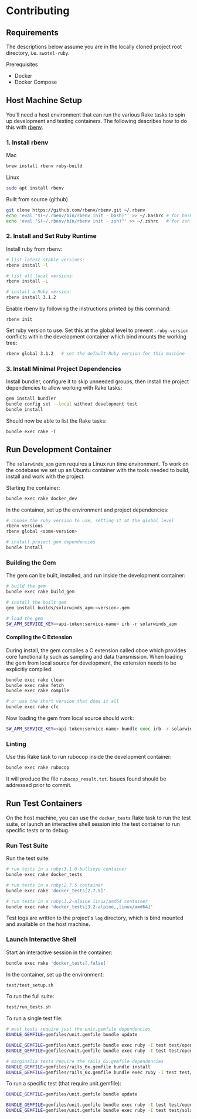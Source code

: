 # Contributing

## Requirements

The descriptions below assume you are in the locally cloned project root directory, i.e. `swotel-ruby`.

Prerequisites
* Docker
* Docker Compose

## Host Machine Setup

You'll need a host environment that can run the various Rake tasks to spin up development and testing containers. The following describes how to do this with [rbenv](https://github.com/rbenv/rbenv).

### 1. Install rbenv

Mac
```bash
brew install rbenv ruby-build
```

Linux
```bash
sudo apt install rbenv
```

Built from source (github)
```bash
git clone https://github.com/rbenv/rbenv.git ~/.rbenv
echo 'eval "$(~/.rbenv/bin/rbenv init - bash)"' >> ~/.bashrc # for bash
echo 'eval "$(~/.rbenv/bin/rbenv init - zsh)"' >> ~/.zshrc   # for zsh
```

### 2. Install and Set Ruby Runtime

Install ruby from rbenv:
```bash
# list latest stable versions:
rbenv install -l

# list all local versions:
rbenv install -L

# install a Ruby version:
rbenv install 3.1.2
```

Enable rbenv by following the instructions printed by this command:
```
rbenv init
```

Set ruby version to use.  Set this at the global level to prevent `.ruby-version` conflicts within the development container which bind mounts the working tree:
```bash
rbenv global 3.1.2   # set the default Ruby version for this machine
```

### 3. Install Minimal Project Dependencies

Install bundler, configure it to skip unneeded groups, then install the project dependencies to allow working with Rake tasks:
```bash
gem install bundler
bundle config set --local without development test
bundle install
```

Should now be able to list the Rake tasks:
```
bundle exec rake -T
```

## Run Development Container

The `solarwinds_apm` gem requires a Linux run time environment. To work on the codebase we set up an Ubuntu container with the tools needed to build, install and work with the project.

Starting the container:
```bash
bundle exec rake docker_dev
```

In the container, set up the environment and project dependencies:
```bash
# choose the ruby version to use, setting it at the global level
rbenv versions
rbenv global <some-version>

# install project gem dependencies
bundle install
```

### Building the Gem

The gem can be built, installed, and run inside the development container:
```bash
# build the gem
bundle exec rake build_gem

# install the built gem
gem install builds/solarwinds_apm-<version>.gem

# load the gem
SW_APM_SERVICE_KEY=<api-token:service-name> irb -r solarwinds_apm
```

#### Compiling the C Extension

During install, the gem compiles a C extension called oboe which provides core functionality such as sampling and data transmission.  When loading the gem from local source for development, the extension needs to be explicitly compiled:
```bash
bundle exec rake clean
bundle exec rake fetch
bundle exec rake compile

# or use the short version that does it all
bundle exec rake cfc
```

Now loading the gem from local source should work:
```bash
SW_APM_SERVICE_KEY=<api-token:service-name> bundle exec irb -r solarwinds_apm
```


### Linting

Use this Rake task to run rubocop inside the development container:
```bash
bundle exec rake rubocop
```

It will produce the file `rubocop_result.txt`.  Issues found should be addressed prior to commit.

## Run Test Containers

On the host machine, you can use the `docker_tests` Rake task to run the test suite, or launch an interactive shell session into the test container to run specific tests or to debug.

### Run Test Suite
Run the test suite:
```bash
# run tests in a ruby:3.1.0-bullseye container
bundle exec rake docker_tests

# run tests in a ruby:2.7.5 container
bundle exec rake 'docker_tests[2.7.5]'

# run tests in a ruby:3.2-alpine linux/amd64 container
bundle exec rake 'docker_tests[3.2-alpine,,linux/amd64]'
```

Test logs are written to the project's `log` directory, which is bind mounted and available on the host machine.

### Launch Interactive Shell

Start an interactive session in the container:
```bash
bundle exec rake 'docker_tests[,false]'
```

In the container, set up the environment:
```bash
test/test_setup.sh
```

To run the full suite:
```bash
test/run_tests.sh
```

To run a single test file:
```bash
# most tests require just the unit.gemfile dependencies
BUNDLE_GEMFILE=gemfiles/unit.gemfile bundle update

BUNDLE_GEMFILE=gemfiles/unit.gemfile bundle exec ruby -I test test/opentelemetry/solarwinds_exporter_test.rb
BUNDLE_GEMFILE=gemfiles/unit.gemfile bundle exec ruby -I test test/opentelemetry/solarwinds_propagator_test.rb

# marginalia tests require the rails_6x.gemfile dependencies
BUNDLE_GEMFILE=gemfiles/rails_6x.gemfile bundle install
BUNDLE_GEMFILE=gemfiles/rails_6x.gemfile bundle exec ruby -I test test/support/swomarginalia/swomarginalia_test.rb
```

To run a specific test (that require unit.gemfile):
```bash
BUNDLE_GEMFILE=gemfiles/unit.gemfile bundle update

BUNDLE_GEMFILE=gemfiles/unit.gemfile bundle exec ruby -I test test/opentelemetry/solarwinds_exporter_test.rb -n /test_build_meta_data/
BUNDLE_GEMFILE=gemfiles/unit.gemfile bundle exec ruby -I test test/solarwinds_apm/otel_config_test.rb -n /test_resolve_propagators_with_defaults/
```
